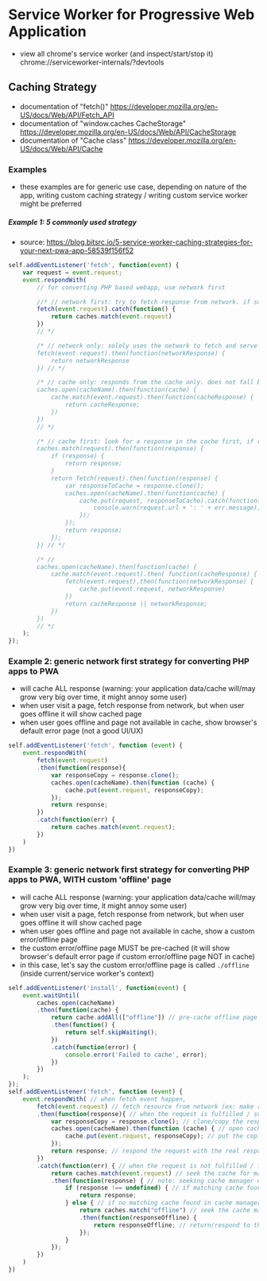 # Service Worker for Progressive Web Application

- view all chrome's service worker (and inspect/start/stop it) chrome://serviceworker-internals/?devtools

## Caching Strategy
- documentation of "fetch()" https://developer.mozilla.org/en-US/docs/Web/API/Fetch_API
- documentation of "window.caches CacheStorage" https://developer.mozilla.org/en-US/docs/Web/API/CacheStorage
- documentation of "Cache class" https://developer.mozilla.org/en-US/docs/Web/API/Cache

### Examples
- these examples are for generic use case, depending on nature of the app, writing custom caching strategy / writing custom service worker might be preferred

##### Example 1: 5 commonly used strategy
- source: https://blog.bitsrc.io/5-service-worker-caching-strategies-for-your-next-pwa-app-58539f156f52
```js
self.addEventListener('fetch', function(event) {
    var request = event.request;
    event.respondWith(
        // for converting PHP based webapp, use network first

        //* // network first: try to fetch response from network. if succeeds, return response. if network fails, falls back to cache
        fetch(event.request).catch(function() {
            return caches.match(event.request)
        })
        // */

        /* // network only: solely uses the network to fetch and serve the response. does not fallback to any cache
        fetch(event.request).then(function(networkResponse) {
            return networkResponse
        }) // */

        /* // cache only: responds from the cache only. does not fall back to network
        caches.open(cacheName).then(function(cache) {
            cache.match(event.request).then(function(cacheResponse) {
                return cacheResponse;
            })
        })
        // */

        /* // cache first: look for a response in the cache first, if response is found previously cached, then serve the cache. if not found it will fetch the response from network, serve it, and cache it for next time.
        caches.match(request).then(function(response) {
            if (response) {
                return response;
            }
            return fetch(request).then(function(response) {
                var responseToCache = response.clone();
                caches.open(cacheName).then(function(cache) {
                    cache.put(request, responseToCache).catch(function(err) {
                        console.warn(request.url + ': ' + err.message);
                    });
                });
                return response;
            });
        }) // */

        /* //
        caches.open(cacheName).then(function(cache) {
            cache.match(event.request).then( function(cacheResponse) {
                fetch(event.request).then(function(networkResponse) {
                    cache.put(event.request, networkResponse)
                })
                return cacheResponse || networkResponse;
            })
        }) 
        // */
    );
});
```

### Example 2: generic network first strategy for converting PHP apps to PWA
- will cache ALL response (warning: your application data/cache will/may grow very big over time, it might annoy some user)
- when user visit a page, fetch response from network, but when user goes offline it will show cached page
- when user goes offline and page not available in cache, show browser's default error page (not a good UI/UX)
```js
self.addEventListener('fetch', function (event) {
    event.respondWith(
        fetch(event.request)
        .then(function(response){
            var responseCopy = response.clone();
            caches.open(cacheName).then(function (cache) {
                cache.put(event.request, responseCopy);
            });
            return response;
        })
        .catch(function(err) {
            return caches.match(event.request);
        })
    )
})
```

### Example 3: generic network first strategy for converting PHP apps to PWA, WITH custom 'offline' page
- will cache ALL response (warning: your application data/cache will/may grow very big over time, it might annoy some user)
- when user visit a page, fetch response from network, but when user goes offline it will show cached page
- when user goes offline and page not available in cache, show a custom error/offline page
- the custom error/offline page MUST be pre-cached (it will show browser's default error page if custom error/offline page NOT in cache)
- in this case, let's say the custom error/offline page is called ```./offline``` (inside current/service worker's context) 
```js
self.addEventListener('install', function(event) {
    event.waitUntil(
        caches.open(cacheName)
        .then(function(cache) {
            return cache.addAll(["offline"]) // pre-cache offline page (put your offline page path here)
            .then(function() {
                return self.skipWaiting();
            })
            .catch(function(error) {
                console.error('Failed to cache', error);
            })
        })
    );
});
self.addEventListener('fetch', function (event) {
    event.respondWith( // when fetch event happen,
        fetch(event.request) // fetch resource from network (ex: make real HTTP request to webserver)
        .then(function(response){ // when the request is fulfilled / success
            var responseCopy = response.clone(); // clone/copy the response (since response cannot be used twice, it have to be cloned/copied explicitly)
            caches.open(cacheName).then(function (cache) { // open cache
                cache.put(event.request, responseCopy); // put the copied/cloned response in cache
            });
            return response; // respond the request with the real response
        })
        .catch(function(err) { // when the request is not fulfilled / failed to resolve HTTP request
            return caches.match(event.request) // seek the cache for matching response (check if the request was previously cached or not)
            .then(function(response) { // note: seeking cache manager with caches.match() will never error/catch, but if cache not found the result/response will be undefined
                if (response !== undefined) { // if matching cache found in cache manager (cache hit), return/respond to the request with cached content
                    return response;
                } else { // if no matching cache found in cache manager (cache miss),
                    return caches.match("offline") // seek the cache manager for your custom offline page (put your offline page path here)
                    .then(function(responseOffline) {
                        return responseOffline; // return/respond to the request with cached-custom offline page
                    });
                }
            });
        })
    )
})
```


